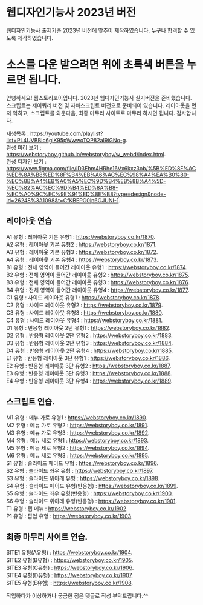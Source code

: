 # 웹디자인기능사 2023년 버전
웹디자인기능사 출제기준 2023년 버전에 맞추어 제작하였습니다. 누구나 합격할 수 있도록 제작하였습니다.

# 소스를 다운 받으려면 위에 초록색 버튼을 누르면 됩니다.

안녕하세요! 웹스토리보이입니다. 
2023년 웹디자인기능사 실기버전을 준비했습니다. 
스크립트는 제이쿼리 버전 및 자바스크립트 버전으로 준비되어 있습니다. 
레이아웃을 먼저 익히고, 스크립트를 외운다음, 최종 마무리 사이트로 마무리 하시면 됩니다. 
감사합니다.

재생목록 : https://youtube.com/playlist?list=PL4UVBBIc6giK95pWwwoTQP82aI9iGNo-g.   
완성 미리 보기 : https://webstoryboy.github.io/webstoryboy/w_webd/index.html.    
완성 디자인 보기 :  https://www.figma.com/file/iD3Ehm4HRhe16Vx6kxz3ob/%5B%ED%8F%AC%ED%8A%B8%ED%8F%B4%EB%A6%AC%EC%98%A4%EA%B0%80-%EC%8B%A4%EB%A0%A5%EC%9D%B4%EB%8B%A4%5D-%EC%82%AC%EC%9D%B4%ED%8A%B8-%EC%A0%9C%EC%9E%91%ED%8E%B8?type=design&node-id=26248%3A1098&t=CfKBEPG0lp6GJUNI-1.  

## 레이아웃 연습
A1 유형 : 레이아웃 기본 유형1 : https://webstoryboy.co.kr/1870.   
A2 유형 : 레이아웃 기본 유형2 : https://webstoryboy.co.kr/1871.   
A3 유형 : 레이아웃 기본 유형3 : https://webstoryboy.co.kr/1872.  
A4 유형 : 레이아웃 기본 유형4 : https://webstoryboy.co.kr/1873.  
B1 유형 : 전체 영역이 들어간 레이아웃 유형1 : https://webstoryboy.co.kr/1874.  
B2 유형 : 전체 영역이 들어간 레이아웃 유형2 : https://webstoryboy.co.kr/1875.  
B3 유형 : 전체 영역이 들어간 레이아웃 유형3 : https://webstoryboy.co.kr/1876.  
B4 유형 : 전체 영역이 들어간 레이아웃 유형4 : https://webstoryboy.co.kr/1877.  
C1 유형 : 사이드 레이아웃 유형1 : https://webstoryboy.co.kr/1878.  
C2 유형 : 사이드 레이아웃 유형2 : https://webstoryboy.co.kr/1879.  
C3 유형 : 사이드 레이아웃 유형3 : https://webstoryboy.co.kr/1880.  
C4 유형 : 사이드 레이아웃 유형4 : https://webstoryboy.co.kr/1881.  
D1 유형 : 반응형 레이아웃 2단 유형1 : https://webstoryboy.co.kr/1882.  
D2 유형 : 반응형 레이아웃 2단 유형2 : https://webstoryboy.co.kr/1883.  
D3 유형 : 반응형 레이아웃 2단 유형3 : https://webstoryboy.co.kr/1884.  
D4 유형 : 반응형 레이아웃 2단 유형4 : https://webstoryboy.co.kr/1885.  
E1 유형 : 반응형 레이아웃 3단 유형1 : https://webstoryboy.co.kr/1886.  
E2 유형 : 반응형 레이아웃 3단 유형2 : https://webstoryboy.co.kr/1887.  
E3 유형 : 반응형 레이아웃 3단 유형3 : https://webstoryboy.co.kr/1888.  
E4 유형 : 반응형 레이아웃 3단 유형4 : https://webstoryboy.co.kr/1889.  

## 스크립트 연습.  
M1 유형 : 메뉴 가로 유형1 : https://webstoryboy.co.kr/1890.  
M2 유형 : 메뉴 가로 유형2 : https://webstoryboy.co.kr/1891.  
M3 유형 : 메뉴 가로 유형3 : https://webstoryboy.co.kr/1892.  
M4 유형 : 메뉴 세로 유형1 : https://webstoryboy.co.kr/1893.    
M5 유형 : 메뉴 세로 유형2 : https://webstoryboy.co.kr/1894.  
M6 유형 : 메뉴 세로 유형3 : https://webstoryboy.co.kr/1895.  
S1 유형 : 슬라이드 페이드 유형 : https://webstoryboy.co.kr/1896.  
S2 유형 : 슬라이드 좌우 유형 : https://webstoryboy.co.kr/1897.  
S3 유형 : 슬라이드 위아래 유형 : https://webstoryboy.co.kr/1898.  
S4 유형 : 슬라이드 페이드 유형(반응형) : https://webstoryboy.co.kr/1899.  
S5 유형 : 슬라이드 좌우 유형(반응형) : https://webstoryboy.co.kr/1900.  
S6 유형 : 슬라이드 위아래 유형(반응형) : https://webstoryboy.co.kr/1901.  
T1 유형 : 탭 메뉴 : https://webstoryboy.co.kr/1902.  
P1 유형 : 팝업 유형 : https://webstoryboy.co.kr/1903   

## 최종 마무리 사이트 연습.  
SITE1 유형(A유형) : https://webstoryboy.co.kr/1904.  
SITE2 유형(B유형) : https://webstoryboy.co.kr/1905.  
SITE3 유형(C유형) : https://webstoryboy.co.kr/1906.  
SITE4 유형(D유형) : https://webstoryboy.co.kr/1907.  
SITE5 유형(E유형) : https://webstoryboy.co.kr/1908.  

작업하다가 이상하거나 궁금한 점은 댓글로 작성 부탁드립니다.^^
